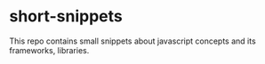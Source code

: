 # short-snippets
This repo contains small snippets about javascript concepts and its frameworks, libraries.
